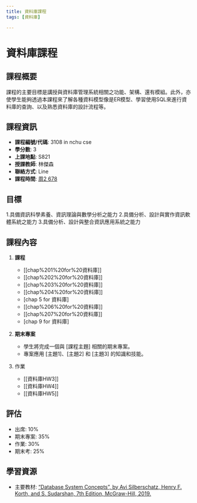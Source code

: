 ```yaml
---
title: 資料庫課程
tags: [資料庫]

---
```


# 資料庫課程
## 課程概要
課程的主要目標是講授與資料庫管理系統相關之功能、架構、還有模組。此外，亦使學生能夠透過本課程來了解各種資料模型像是ER模型、學習使用SQL來進行資料庫的查詢、以及熟悉資料庫的設計流程等。

## 課程資訊
- **課程編號/代碼**: 3108 in  nchu cse
- **學分數**: 3
- **上課地點**: S821
- **授課教師**: 林傑森
- **聯絡方式**: Line
- **課程時間**: [周2 678](/NzV-a9tGRX-__mPE58OdLQ)

## 目標
1.具備資訊科學素養、資訊理論與數學分析之能力
2.具備分析、設計與實作資訊軟體系統之能力
3.具備分析、設計與整合資訊應用系統之能力

## 課程內容
1. **課程**
   - [[chap%201%20for%20資料庫]]
   - [[chap%202%20for%20資料庫]]
   - [[chap%203%20for%20資料庫]]
   - [[chap%204%20for%20資料庫]]
   - [chap 5 for 資料庫]
   - [[chap%206%20for%20資料庫]]
   - [[chap%207%20for%20資料庫]]
   - [chap 9 for 資料庫]

2. **期末專案**
   - 學生將完成一個與 [課程主題] 相關的期末專案。
   - 專案應用 [主題1]、[主題2] 和 [主題3] 的知識和技能。
3. 作業
    - [[資料庫HW3]]
    - [[資料庫HW4]]
    - [[資料庫HW5]]
## 評估
- 出席: 10%
- 期末專案: 35%
- 作業: 30%
- 期末考: 25%

## 學習資源
- 主要教材: [“Database System Concepts”, 
by Avi Silberschatz, Henry F. 
Korth, and S. Sudarshan, 7th 
Edition, McGraw-Hill, 2019.](https://archive.org/details/database-system-concepts-7th-edition)




